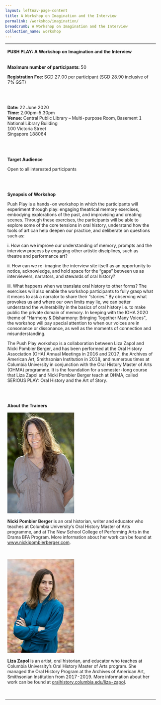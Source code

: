 ```yaml
---
layout: leftnav-page-content
title: A Workshop on Imagination and the Interview
permalink: /workshop/imagination/
breadcrumb: A Workshop on Imagination and the Interview
collection_name: workshop
---
```

<table>
<tbody>
<tr>
<td width="471">
<p><strong>PUSH PLAY: A Workshop on Imagination and the Interview</strong></p>
</td>
</tr>
<tr>
<td width="471">
<p><strong>Maximum number of participants: </strong>50</p>
<p><strong>Registration Fee: </strong>SGD 27.00 per participant (SGD 28.90 inclusive of 7% GST)</p>
<p>&nbsp;</p>
</td>
</tr>
<tr>
<td width="471">
<p><strong>Date: </strong>22 June 2020
<br><strong>Time: </strong>2.00pm&ndash;5.30pm
<br><strong>Venue: </strong>Central Public Library &ndash; Multi-purpose Room, Basement 1
<br>National Library Building
<br>100 Victoria Street
<br>Singapore 188064</p>
<p>&nbsp;</p>
</td>
</tr>
<tr>
<td width="471">
<p><strong>Target Audience</strong></p>
<p>Open to all interested participants</p>
<p>&nbsp;</p>
</td>
</tr>
<tr>
<td width="471">
<p><strong>Synopsis of Workshop</strong></p>
<p>Push Play is a hands-on workshop in which the participants will experiment through play: engaging theatrical memory exercises, embodying explorations of the past, and improvising and creating scenes. Through these exercises, the participants will be able to explore some of the core tensions in oral history, understand how the tools of art can help deepen our practice, and deliberate on questions such as:</p>
<p>i.   How can we improve our understanding of memory, prompts and the interview process by engaging other artistic disciplines, such as theatre and performance art?</p>
<p>ii.  How can we re-imagine the interview site itself as an opportunity to notice, acknowledge, and hold space for the &ldquo;gaps&rdquo; between us as interviewers, narrators, and stewards of oral history?</p>
<p>iii. What happens when we translate oral history to other forms?
The exercises will also enable the workshop participants to fully grasp what it means to ask a narrator to share their &ldquo;stories.&rdquo; By observing what provokes us and where our own limits may lie, we can better understand the vulnerability in the basics of oral history i.e. to make public the private domain of memory. In keeping with the IOHA 2020 theme of &ldquo;Harmony &amp; Disharmony: Bringing Together Many Voices&rdquo;, the workshop will pay special attention to when our voices are in consonance or dissonance, as well as the moments of connection and misunderstanding.</p>
<p>The Push Play workshop is a collaboration between Liza Zapol and Nicki Pombier Berger, and has been performed at the Oral History Association (OHA) Annual Meetings in 2016 and 2017, the Archives of American Art, Smithsonian Institution in 2018, and numerous times at Columbia University in conjunction with the Oral History Master of Arts (OHMA) programme. It is the foundation for a semester-long course that Liza Zapol and Nicki Pombier Berger teach at OHMA, called SERIOUS PLAY: Oral History and the Art of Story.</p>
<p>&nbsp;</p>
</td>
</tr>
<tr>
<td width="471">
<p><strong>About the Trainers</strong></p>
<img src="/images/nicki.jpg" alt="Nicki Pombier Berger" style="width:215px;" />
<p><strong>Nicki Pombier Berger</strong> is an oral historian, writer and educator who teaches at Columbia University&rsquo;s Oral History Master of Arts programme, and at The New School College of Performing Arts in the Drama BFA Program. More information about her work can be found at <a href="http://staffstorage.nlbad.nlb.gov.sg/nlb_share/deptdata/NAS/Common/IOHA%202020/Workshops/www.nickipombierberger.com">www.nickipombierberger.com</a>.</p>
<p><em>&nbsp;</em></p>
<img src="/images/liza.jpg" alt="Liza Zapol" style="width:215px;" />
<p><strong>Liza Zapol</strong> is an artist, oral historian, and educator who teaches at Columbia University&rsquo;s Oral History Master of Arts program. She managed the Oral History Program at the Archives of American Art, Smithsonian Institution from 2017-2019. More information about her work can be found at <a href="http://www.oralhistory.columbia.edu/liza-zapol">oralhistory.columbia.edu/liza-zapol</a>.</p>
<p>&nbsp;</p>
</td>
</tr>
</tbody>
</table>

